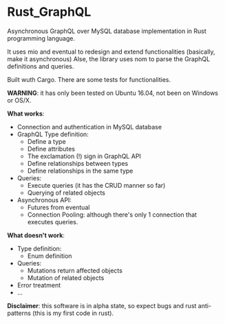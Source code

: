 # Rust_GraphQL

Asynchronous GraphQL over MySQL database implementation in Rust programming language.

It uses mio and eventual to redesign and extend functionalities (basically, make it asynchronous)
Alse, the library uses nom to parse the GraphQL definitions and queries.

Built wuth Cargo. There are some tests for functionalities.

**WARNING**: it has only been tested on Ubuntu 16.04, not been on Windows or OS/X.

**What works**:
    
- Connection and authentication in MySQL database
- GraphQL Type definition:
  * Define a type
  * Define attributes
  * The exclamation (!) sign in GraphQL API
  * Define relationships between types
  * Define relationships in the same type
- Queries:
  * Execute queries (it has the CRUD manner so far)
  * Querying of related objects
- Asynchronous API:
  * Futures from eventual
  * Connection Pooling: although there's only 1 connection that executes queries.

**What doesn't work**:
- Type definition:
  * Enum definition
- Queries:
  * Mutations return affected objects
  * Mutation of related objects
- Error treatment
- ...

**Disclaimer**: this software is in alpha state, so expect bugs and rust anti-patterns (this is my first code in rust).
